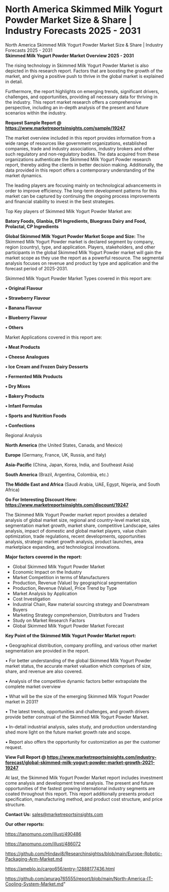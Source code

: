 # North America Skimmed Milk Yogurt Powder Market Size & Share | Industry Forecasts 2025 - 2031
North America Skimmed Milk Yogurt Powder Market Size & Share | Industry Forecasts 2025 - 2031  
<Strong> Skimmed Milk Yogurt Powder Market Overview 2025 - 2031</strong>

The rising technology in Skimmed Milk Yogurt Powder Market is also depicted in this research report. Factors that are boosting the growth of the market, and giving a positive push to thrive in the global market is explained in detail.

Furthermore, the report highlights on emerging trends, significant drivers, challenges, and opportunities, providing all necessary data for thriving in the industry. This report market research offers a comprehensive perspective, including an in-depth analysis of the present and future scenarios within the industry.

<strong>Request Sample Report @ <a href=https://www.marketreportsinsights.com/sample/19247>https://www.marketreportsinsights.com/sample/19247</a></strong>

The market overview included in this report provides information from a wide range of resources like government organizations, established companies, trade and industry associations, industry brokers and other such regulatory and non-regulatory bodies. The data acquired from these organizations authenticate the Skimmed Milk Yogurt Powder research report, thereby aiding the clients in better decision making. Additionally, the data provided in this report offers a contemporary understanding of the market dynamics.

The leading players are focusing mainly on technological advancements in order to improve efficiency. The long-term development patterns for this market can be captured by continuing the ongoing process improvements and financial stability to invest in the best strategies.

Top Key players of Skimmed Milk Yogurt Powder Market are:

<strong>Batory Foods, Glanbia, EPI Ingredients, Bluegrass Dairy and Food, Prolactal, CP Ingredients</strong>

<strong><b>Global Skimmed Milk Yogurt Powder Market Scope and Size:</b></strong>
The Skimmed Milk Yogurt Powder market is declared segment by company, region (country), type, and application. Players, stakeholders, and other participants in the global Skimmed Milk Yogurt Powder market will gain the market scope as they use the report as a powerful resource. The segmental analysis focuses on revenue and product by type and application and the forecast period of 2025-2031.

Skimmed Milk Yogurt Powder Market Types covered in this report are:

<strong>• Original Flavour

• Strawberry Flavour

• Banana Flavour

• Blueberry Flavour

• Others</strong>

Market Applications covered in this report are:

<strong>• Meat Products

• Cheese Analogues

• Ice Cream and Frozen Dairy Desserts

• Fermented Milk Products

• Dry Mixes

• Bakery Products

• Infant Formulas

• Sports and Nutrition Foods

• Confections</strong> 

Regional Analysis

<strong>North America</strong> (the United States, Canada, and Mexico)

<strong>Europe</strong> (Germany, France, UK, Russia, and Italy)

<strong>Asia-Pacific</strong> (China, Japan, Korea, India, and Southeast Asia)

<strong>South America</strong> (Brazil, Argentina, Colombia, etc.)

<strong>The Middle East and Africa</strong> (Saudi Arabia, UAE, Egypt, Nigeria, and South Africa)

<strong>Go For Interesting Discount Here: <a href=https://www.marketreportsinsights.com/discount/19247>https://www.marketreportsinsights.com/discount/19247</a></strong>

The Skimmed Milk Yogurt Powder market report provides a detailed analysis of global market size, regional and country-level market size, segmentation market growth, market share, competitive Landscape, sales analysis, impact of domestic and global market players, value chain optimization, trade regulations, recent developments, opportunities analysis, strategic market growth analysis, product launches, area marketplace expanding, and technological innovations.

<strong><b>Major factors covered in the report:</b></strong>
<ul>
  <li>Global Skimmed Milk Yogurt Powder Market </li>
  <li>Economic Impact on the Industry</li>
  <li>Market Competition in terms of Manufacturers</li>
  <li>Production, Revenue (Value) by geographical segmentation</li>
  <li>Production, Revenue (Value), Price Trend by Type</li>
  <li>Market Analysis by Application</li>
  <li>Cost Investigation</li>
  <li>Industrial Chain, Raw material sourcing strategy and Downstream Buyers</li>
  <li>Marketing Strategy comprehension, Distributors and Traders</li>
  <li>Study on Market Research Factors</li>
  <li>Global Skimmed Milk Yogurt Powder Market Forecast</li>
</ul>

<strong><b>Key Point of the Skimmed Milk Yogurt Powder Market report:</b></strong>

• Geographical distribution, company profiling, and various other market segmentation are provided in the report.

• For better understanding of the global Skimmed Milk Yogurt Powder market status, the accurate market valuation which comprises of size, share, and revenue are also covered.

• Analysis of the competitive dynamic factors better extrapolate the complete market overview

• What will be the size of the emerging Skimmed Milk Yogurt Powder market in 2031?

• The latest trends, opportunities and challenges, and growth drivers provide better construal of the Skimmed Milk Yogurt Powder Market.

• In-detail industrial analysis, sales study, and production understanding shed more light on the future market growth rate and scope.

• Report also offers the opportunity for customization as per the customer request.

<strong><b>View Full Report @ <a href=https://www.marketreportsinsights.com/industry-forecast/global-skimmed-milk-yogurt-powder-market-growth-2021-19247>https://www.marketreportsinsights.com/industry-forecast/global-skimmed-milk-yogurt-powder-market-growth-2021-19247</a></b></strong>


At last, the Skimmed Milk Yogurt Powder Market report includes investment come analysis and development trend analysis. The present and future opportunities of the fastest growing international industry segments are coated throughout this report. This report additionally presents product specification, manufacturing method, and product cost structure, and price structure.

<strong>Contact Us:</strong>
sales@marketreportsinsights.com

<strong>Our other reports:</strong>

<a href=https://tanomuno.com/illust/490486>https://tanomuno.com/illust/490486</a>

<a href=https://tanomuno.com/illust/486072>https://tanomuno.com/illust/486072</a>

<a href=https://github.com/Hindavi8/Researchinsightss/blob/main/Europe-Robotic-Packaging-Arm-Market.md>https://github.com/Hindavi8/Researchinsightss/blob/main/Europe-Robotic-Packaging-Arm-Market.md</a>

<a href=https://ameblo.jp/cargo656/entry-12888177436.html>https://ameblo.jp/cargo656/entry-12888177436.html</a>

<a href=https://github.com/anurag765555/report/blob/main/North-America-IT-Cooling-System-Market.md>https://github.com/anurag765555/report/blob/main/North-America-IT-Cooling-System-Market.md</a>"
